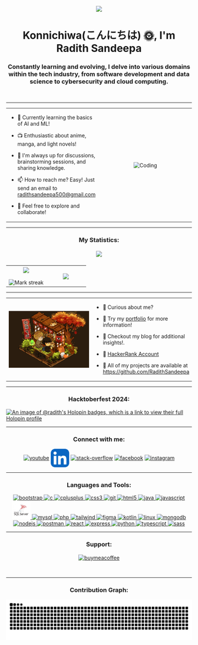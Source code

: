 <p align="center" ><img  src = "https://github.com/7oSkaaa/7oSkaaa/blob/main/Images/about_me.gif?raw=true" width = 100px></p>
<h1 align="center">Konnichiwa(こんにちは) 🌞, I'm Radith Sandeepa</h1>
<h3 align="center">Constantly learning and evolving, I delve into various domains within the tech industry, from software development and data science to cybersecurity and cloud computing.</h3>
<p align="center"> <img src="https://komarev.com/ghpvc/?username=RadithSandeepa&style=for-the-badge&color=blue" alt="" /> </p>

---

<table align="center">
<tr border="none">
<td width="50%" align="left">
  
- 🌟 Currently learning the basics of AI and ML!

- 📺  Enthusiastic about anime, manga, and light novels!

- 💬 I'm always up for discussions, brainstorming sessions, and sharing knowledge.

- 📫 How to reach me? Easy! Just send an email to radithsandeepa500@gmail.com
  
- 🚀 Feel free to explore and collaborate!

</td>
<td width="50%" align="center">

  <img align="center" alt="Coding" width="450" src="https://repository-images.githubusercontent.com/588181932/e36ec678-7984-4cdd-8e4c-a3932772ff8e">

  
  </td>
</tr>
</table>

---

<h3 align="center">My Statistics:</h3>

<div align="center" style="margin: 20px;">
  <img src="https://github-profile-trophy.vercel.app/?username=RadithSandeepa&theme=alduin&margin-w=5" />
</div>

<p align="center">
<table align="center">
<tr border="none">
<td width="50%" align="center">
  
  <img  align="center"  src="https://github-readme-stats.vercel.app/api?username=RadithSandeepa&theme=dark&show_icons=true&count_private=true" />
  <br></br>
  <img  title="🔥 Get streak stats for your profile at git.io/streak-stats" alt="Mark streak" src="https://github-readme-streak-stats.herokuapp.com/?user=RadithSandeepa&theme=dark&hide_border=false" /> 
</td>
<td width="50%" align="center">

  <img  align="center"  src="https://github-readme-stats.anuraghazra1.vercel.app/api/top-langs/?username=RadithSandeepa&theme=dark&hide_border=false&no-frame=true&langs_count=10"/>
  
  </td>
</tr>
</table>

---

<table align="center">
<tr border="none">
<td width="50%" align="center">

<img align="center" alt="Coding" width="450" src="https://github.com/RadithSandeepa/RadithSandeepa/blob/main/ezgif.com-gif-to-mp4-converter.gif">

  
</td>
<td width="50%" align="left">
  
- 🌼 Curious about me?

- 💼   Try my <a href="" target="_blank" rel="noreferrer">portfolio</a> for more information!

- 🌟 Checkout my blog for additional insights!.

- 📝 <a href="https://www.hackerrank.com/profile/CS_Sarthan" target="_blank" rel="noreferrer">HackerRank Account</a> 
  
- 🌿 All of my projects are available at https://github.com/RadithSandeepa

</td>

</tr>
</table>

---

<h3 align="center">Hacktoberfest 2024:</h3>

[![An image of @radith's Holopin badges, which is a link to view their full Holopin profile](https://holopin.me/radith)](https://holopin.io/@radith)

---

<h3 align="center">Connect with me:</h3>
<p align="center">
<a href="" target="blank"><img align="center" src="https://static-00.iconduck.com/assets.00/youtube-icon-2048x2048-gedp2icy.png" alt="youtube" height="50" width="50" /></a>
<a href="https://www.linkedin.com/in/radith-sandeepa-8b3063184/" target="blank"><img align="center" src="https://github.com/tandpfun/skill-icons/blob/main/icons/LinkedIn.svg" alt="linkedin" height="50" width="50" /></a>
<a href="" target="blank"><img align="center" src="https://raw.githubusercontent.com/rahuldkjain/github-profile-readme-generator/master/src/images/icons/Social/stack-overflow.svg" alt="stack-overflow" height="50" width="50" /></a>
<a href="https://www.facebook.com/jahgj.navk/" target="blank"><img align="center" src="https://raw.githubusercontent.com/rahuldkjain/github-profile-readme-generator/master/src/images/icons/Social/facebook.svg" alt="facebook" height="50" width="50" /></a>
<a href="https://www.instagram.com/radith_._/" target="blank"><img align="center" src="https://github.com/RadithSandeepa/skill-icons/blob/main/icons/Instagram.svg" alt="instagram" height="50" width="50" /></a>
</p>

---

<h3 align="center">Languages and Tools:</h3>
<p align="center"> <a href="https://getbootstrap.com" target="_blank" rel="noreferrer"> <img src="https://github.com/RadithSandeepa/skill-icons/blob/main/icons/Bootstrap.svg" alt="bootstrap" width="50" height="50"/> </a> <a href="https://www.cprogramming.com/" target="_blank" rel="noreferrer"> <img src="https://github.com/RadithSandeepa/skill-icons/blob/main/icons/C.svg" alt="c" width="50" height="50"/> </a> <a href="https://www.w3schools.com/cpp/" target="_blank" rel="noreferrer"> <img src="https://github.com/RadithSandeepa/skill-icons/blob/main/icons/CPP.svg" alt="cplusplus" width="50" height="50"/> </a> <a href="https://www.w3schools.com/css/" target="_blank" rel="noreferrer"> <img src="https://github.com/RadithSandeepa/skill-icons/blob/main/icons/CSS.svg" alt="css3" width="50" height="50"/> </a> <a href="https://git-scm.com/" target="_blank" rel="noreferrer"> <img src="https://github.com/RadithSandeepa/skill-icons/blob/main/icons/Git.svg" alt="git" width="50" height="50"/> </a> <a href="https://www.w3.org/html/" target="_blank" rel="noreferrer"> <img src="https://github.com/RadithSandeepa/skill-icons/blob/main/icons/HTML.svg" alt="html5" width="50" height="50"/> </a> <a href="https://www.java.com" target="_blank" rel="noreferrer"> <img src="https://github.com/RadithSandeepa/skill-icons/blob/main/icons/Java-Light.svg" alt="java" width="50" height="50"/> </a> <a href="https://developer.mozilla.org/en-US/docs/Web/JavaScript" target="_blank" rel="noreferrer"> <img src="https://github.com/RadithSandeepa/skill-icons/blob/main/icons/JavaScript.svg" alt="javascript" width="50" height="50"/> </a> <a href="https://www.microsoft.com/en-us/sql-server" target="_blank" rel="noreferrer"> <img src="https://github.com/Scar1109/skill-icons/blob/Scar1109/icons/microsoftSQL.svg" alt="mssql" width="50" height="50"/> </a> <a href="https://www.mysql.com/" target="_blank" rel="noreferrer"> <img src="https://github.com/RadithSandeepa/skill-icons/blob/main/icons/MySQL-Light.svg" alt="mysql" width="50" height="50"/> </a>  <a href="https://www.php.net" target="_blank" rel="noreferrer"> <img src="https://github.com/RadithSandeepa/skill-icons/blob/main/icons/PHP-Light.svg" alt="php" width="50" height="50"/> </a> <a href="https://tailwindcss.com/" target="_blank" rel="noreferrer"> <img src="https://github.com/RadithSandeepa/skill-icons/blob/main/icons/TailwindCSS-Light.svg" alt="tailwind" width="50" height="50"/>  <a href="https://www.figma.com/" target="_blank" rel="noreferrer"> <img src="https://github.com/RadithSandeepa/skill-icons/blob/main/icons/Figma-Light.svg" alt="figma" width="50" height="50"/> </a> <a href="https://kotlinlang.org" target="_blank" rel="noreferrer"> <img src="https://github.com/RadithSandeepa/skill-icons/blob/main/icons/Kotlin-Light.svg" alt="kotlin" width="50" height="50"/> </a> <a href="https://www.linux.org/" target="_blank" rel="noreferrer"> <img src="https://github.com/RadithSandeepa/skill-icons/blob/main/icons/Linux-Light.svg" alt="linux" width="50" height="50"/> </a> <a href="https://www.mongodb.com/" target="_blank" rel="noreferrer"> <img src="https://github.com/RadithSandeepa/skill-icons/blob/main/icons/MongoDB.svg" alt="mongodb" width="50" height="50"/> </a> <a href="https://nodejs.org" target="_blank" rel="noreferrer"> <img src="https://github.com/RadithSandeepa/skill-icons/blob/main/icons/NodeJS-Light.svg" alt="nodejs" width="50" height="50"/> </a> <a href="https://postman.com" target="_blank" rel="noreferrer"> <img src="https://github.com/RadithSandeepa/skill-icons/blob/main/icons/Postman.svg" alt="postman" width="50" height="50"/> </a> <a href="https://reactjs.org/" target="_blank" rel="noreferrer"> <img src="https://github.com/RadithSandeepa/skill-icons/blob/main/icons/React-Light.svg" alt="react" width="50" height="50"/> </a> <a href="https://expressjs.com" target="_blank" rel="noreferrer"> <img src="https://github.com/RadithSandeepa/skill-icons/blob/main/icons/ExpressJS-Light.svg" alt="express" width="50" height="50"/> </a> <a href="https://www.python.org" target="_blank" rel="noreferrer"> <img src="https://github.com/RadithSandeepa/skill-icons/blob/main/icons/Python-Light.svg" alt="python" width="50" height="50"/> </a> <a href="https://www.typescriptlang.org/" target="_blank" rel="noreferrer"> <img src="https://github.com/RadithSandeepa/skill-icons/blob/main/icons/TypeScript.svg" alt="typescript" width="50" height="50"/> </a><a href="https://sass-lang.com/" target="_blank" rel="noreferrer"> <img src="https://github.com/RadithSandeepa/skill-icons/blob/main/icons/Sass.svg" alt="sass" width="50" height="50"/> </a> </p>

---

<h3 align="center">Support:</h3>
<p align="center"><a href=""> <img align="center" src="https://cdn.buymeacoffee.com/buttons/v2/default-yellow.png" height="50" width="210" alt="buymeacoffee" /></a></p><br/>

---

<h3 align="center">Contribution Graph:</h3>
<p align="center">
<img  id="contribution-graph" src="https://github.com/RadithSandeepa/RadithSandeepa/blob/output/github-snake-dark.svg" alt="snake_eating_contribution_graph"/>
</p>


